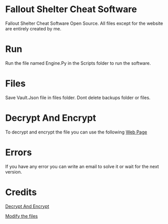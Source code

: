 # Fallout Shelter Cheat Software
Fallout Shelter Cheat Software Open Source.
All files except for the website are entirely created by me.

# Run
Run the file named Engine.Py in the Scripts folder to run the software.

# Files
Save Vault.Json file in files folder.
Dont delete backups folder or files.

# Decrypt And Encrypt
To decrypt and encrypt the file you can use the following [Web Page](Https://Fortuna561.Github.Io/Fallout-Shelter-Support/Index.Html)

# Errors
If you have any error you can write an email to solve it or wait for the next version.

# Credits
[Decrypt And Encrypt](Https://Github.Com/Rakion99)

[Modify the files](Https://Github.Com/Fortuna561)
